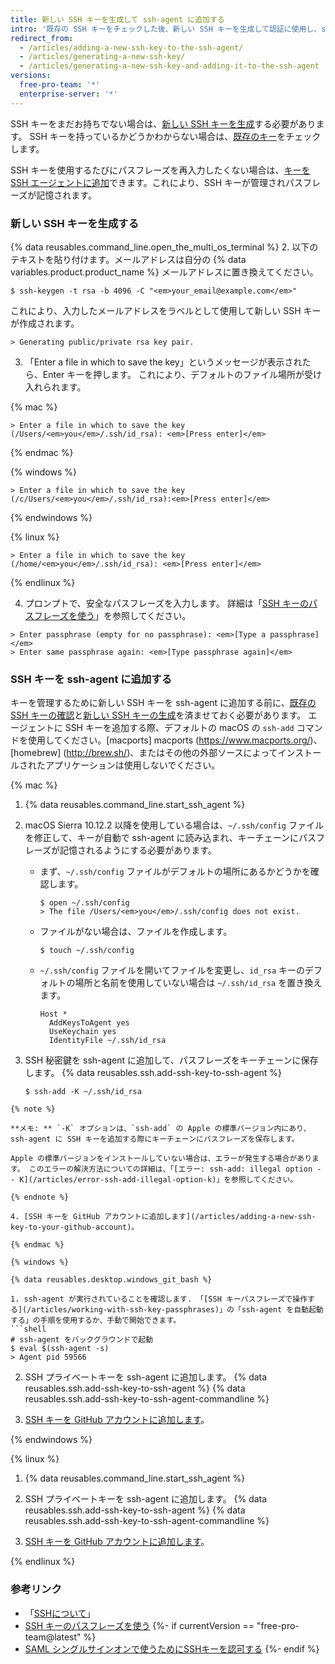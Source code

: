 ```yaml
---
title: 新しい SSH キーを生成して ssh-agent に追加する
intro: '既存の SSH キーをチェックした後、新しい SSH キーを生成して認証に使用し、ssh-agent に追加できます。'
redirect_from:
  - /articles/adding-a-new-ssh-key-to-the-ssh-agent/
  - /articles/generating-a-new-ssh-key/
  - /articles/generating-a-new-ssh-key-and-adding-it-to-the-ssh-agent
versions:
  free-pro-team: '*'
  enterprise-server: '*'
---
```


SSH キーをまだお持ちでない場合は、[新しい SSH キーを生成](#generating-a-new-ssh-key)する必要があります。 SSH キーを持っているかどうかわからない場合は、[既存のキー](/articles/checking-for-existing-ssh-keys)をチェックします。

SSH キーを使用するたびにパスフレーズを再入力したくない場合は、[キーを SSH エージェントに追加](#adding-your-ssh-key-to-the-ssh-agent)できます。これにより、SSH キーが管理されパスフレーズが記憶されます。

### 新しい SSH キーを生成する

{% data reusables.command_line.open_the_multi_os_terminal %}
2. 以下のテキストを貼り付けます。メールアドレスは自分の {% data variables.product.product_name %} メールアドレスに置き換えてください。
  ```shell
  $ ssh-keygen -t rsa -b 4096 -C "<em>your_email@example.com</em>"
  ```
  これにより、入力したメールアドレスをラベルとして使用して新しい SSH キーが作成されます。
  ```shell
  > Generating public/private rsa key pair.
  ```
3. 「Enter a file in which to save the key」というメッセージが表示されたら、Enter キーを押します。 これにより、デフォルトのファイル場所が受け入れられます。

  {% mac %}

  ```shell
  > Enter a file in which to save the key (/Users/<em>you</em>/.ssh/id_rsa): <em>[Press enter]</em>
  ```

  {% endmac %}

  {% windows %}

  ```shell
  > Enter a file in which to save the key (/c/Users/<em>you</em>/.ssh/id_rsa):<em>[Press enter]</em>
  ```

  {% endwindows %}

  {% linux %}

  ```shell
  > Enter a file in which to save the key (/home/<em>you</em>/.ssh/id_rsa): <em>[Press enter]</em>
  ```

  {% endlinux %}

4. プロンプトで、安全なパスフレーズを入力します。 詳細は「[SSH キーのパスフレーズを使う](/articles/working-with-ssh-key-passphrases)」を参照してください。
  ```shell
  > Enter passphrase (empty for no passphrase): <em>[Type a passphrase]</em>
  > Enter same passphrase again: <em>[Type passphrase again]</em>
  ```

### SSH キーを ssh-agent に追加する

キーを管理するために新しい SSH キーを ssh-agent に追加する前に、[既存の SSH キーの確認](/articles/checking-for-existing-ssh-keys)と[新しい SSH キーの生成](/articles/generating-a-new-ssh-key-and-adding-it-to-the-ssh-agent#generating-a-new-ssh-key)を済ませておく必要があります。 <span class="platform-mac">エージェントに SSH キーを追加する際、デフォルトの macOS の `ssh-add` コマンドを使用してください。[macports] macports (https://www.macports.org/)、[homebrew] (http://brew.sh/)、またはその他の外部ソースによってインストールされたアプリケーションは使用しないでください。</span>

{% mac %}

1. {% data reusables.command_line.start_ssh_agent %}

2. macOS Sierra 10.12.2 以降を使用している場合は、`~/.ssh/config` ファイルを修正して、キーが自動で ssh-agent に読み込まれ、キーチェーンにパスフレーズが記憶されるようにする必要があります。

    * まず、`~/.ssh/config` ファイルがデフォルトの場所にあるかどうかを確認します。

      ```shell
      $ open ~/.ssh/config
      > The file /Users/<em>you</em>/.ssh/config does not exist.
      ```

    * ファイルがない場合は、ファイルを作成します。

      ```shell
      $ touch ~/.ssh/config
      ```

    * `~/.ssh/config` ファイルを開いてファイルを変更し、`id_rsa` キーのデフォルトの場所と名前を使用していない場合は `~/.ssh/id_rsa` を置き換えます。

      ```
      Host *
        AddKeysToAgent yes
        UseKeychain yes
        IdentityFile ~/.ssh/id_rsa
      ```

3. SSH 秘密鍵を ssh-agent に追加して、パスフレーズをキーチェーンに保存します。 {% data reusables.ssh.add-ssh-key-to-ssh-agent %}
   ```shell
   $ ssh-add -K ~/.ssh/id_rsa
  ```
  {% note %}

  **メモ: ** `-K` オプションは、`ssh-add` の Apple の標準バージョン内にあり、ssh-agent に SSH キーを追加する際にキーチェーンにパスフレーズを保存します。

  Apple の標準バージョンをインストールしていない場合は、エラーが発生する場合があります。 このエラーの解決方法についての詳細は、「[エラー: ssh-add: illegal option -- K](/articles/error-ssh-add-illegal-option-k)」を参照してください。

  {% endnote %}

4. [SSH キーを GitHub アカウントに追加します](/articles/adding-a-new-ssh-key-to-your-github-account)。

{% endmac %}

{% windows %}

{% data reusables.desktop.windows_git_bash %}

1. ssh-agent が実行されていることを確認します. 「[SSH キーパスフレーズで操作する](/articles/working-with-ssh-key-passphrases)」の「ssh-agent を自動起動する」の手順を使用するか、手動で開始できます。
  ```shell
  # ssh-agent をバックグラウンドで起動
  $ eval $(ssh-agent -s)
  > Agent pid 59566
  ```

2. SSH プライベートキーを ssh-agent に追加します。 {% data reusables.ssh.add-ssh-key-to-ssh-agent %}
   {% data reusables.ssh.add-ssh-key-to-ssh-agent-commandline %}

3. [SSH キーを GitHub アカウントに追加します](/articles/adding-a-new-ssh-key-to-your-github-account)。

{% endwindows %}

{% linux %}

1. {% data reusables.command_line.start_ssh_agent %}

2. SSH プライベートキーを ssh-agent に追加します。 {% data reusables.ssh.add-ssh-key-to-ssh-agent %}
   {% data reusables.ssh.add-ssh-key-to-ssh-agent-commandline %}

3. [SSH キーを GitHub アカウントに追加します](/articles/adding-a-new-ssh-key-to-your-github-account)。

{% endlinux %}

### 参考リンク

- 「[SSHについて](/articles/about-ssh)」
- [SSH キーのパスフレーズを使う](/articles/working-with-ssh-key-passphrases)
{%- if currentVersion == "free-pro-team@latest" %}
- [SAML シングルサインオンで使うためにSSHキーを認可する](/articles/authorizing-an-ssh-key-for-use-with-saml-single-sign-on)
{%- endif %}
